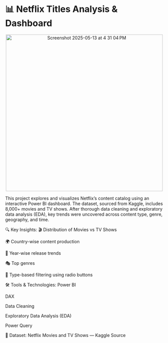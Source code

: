 # 📊 Netflix Titles Analysis & Dashboard

<p align="center">
  <img width="500" alt="Screenshot 2025-05-13 at 4 31 04 PM" src="https://github.com/user-attachments/assets/023c6c53-530c-4c4b-8637-025e69b0df0c" />
</p>

This project explores and visualizes Netflix’s content catalog using an interactive Power BI dashboard. The dataset, sourced from Kaggle, includes 8,000+ movies and TV shows. After thorough data cleaning and exploratory data analysis (EDA), key trends were uncovered across content type, genre, geography, and time.

🔍 Key Insights:
🎬 Distribution of Movies vs TV Shows

🌍 Country-wise content production

📅 Year-wise release trends

🎭 Top genres

🔘 Type-based filtering using radio buttons

🛠 Tools & Technologies:
Power BI

DAX

Data Cleaning

Exploratory Data Analysis (EDA)

Power Query

📁 Dataset:
Netflix Movies and TV Shows — Kaggle Source
